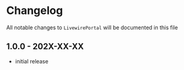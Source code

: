 # Changelog

All notable changes to `LivewirePortal` will be documented in this file

## 1.0.0 - 202X-XX-XX

- initial release
